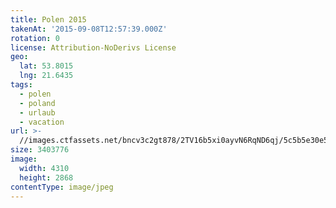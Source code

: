 ```yaml
---
title: Polen 2015
takenAt: '2015-09-08T12:57:39.000Z'
rotation: 0
license: Attribution-NoDerivs License
geo:
  lat: 53.8015
  lng: 21.6435
tags:
  - polen
  - poland
  - urlaub
  - vacation
url: >-
  //images.ctfassets.net/bncv3c2gt878/2TV16b5xi0ayvN6RqND6qj/5c5b5e30e54d589340b9991d5b3f7461/polen-2015_25931660076_o
size: 3403776
image:
  width: 4310
  height: 2868
contentType: image/jpeg
---
```


